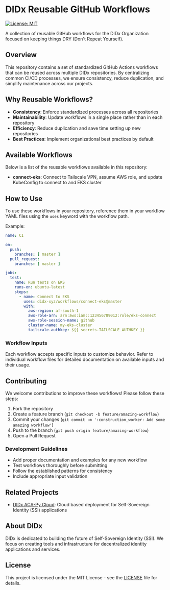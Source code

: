 # DIDx Reusable GitHub Workflows

[![License: MIT](https://img.shields.io/badge/License-MIT-yellow.svg)](https://opensource.org/licenses/MIT)

A collection of reusable GitHub workflows for the DIDx Organization focused on keeping things DRY (Don't Repeat Yourself).

## Overview

This repository contains a set of standardized GitHub Actions workflows that can be reused across multiple DIDx
repositories. By centralizing common CI/CD processes, we ensure consistency, reduce duplication, and simplify maintenance
across our projects.

## Why Reusable Workflows?

- **Consistency**: Enforce standardized processes across all repositories
- **Maintainability**: Update workflows in a single place rather than in each repository
- **Efficiency**: Reduce duplication and save time setting up new repositories
- **Best Practices**: Implement organizational best practices by default

## Available Workflows

Below is a list of the reusable workflows available in this repository:

- **connect-eks**: Connect to Tailscale VPN, assume AWS role, and update KubeConfig to connect to and EKS cluster

## How to Use

To use these workflows in your repository, reference them in your workflow YAML files using the `uses` keyword with the
workflow path.

Example:

```yaml
name: CI

on:
  push:
    branches: [ master ]
  pull_request:
    branches: [ master ]

jobs:
  test:
    name: Run tests on EKS
    runs-on: ubuntu-latest
    steps:
      - name: Connect to EKS
        uses: didx-xyz/workflows/connect-eks@master
        with:
          aws-region: af-south-1
          aws-role-arn: arn:aws:iam::123456789012:role/eks-connect
          aws-role-session-name: github
          cluster-name: my-eks-cluster
          tailscale-authkey: ${{ secrets.TAILSCALE_AUTHKEY }}
```

### Workflow Inputs

Each workflow accepts specific inputs to customize behavior. Refer to individual workflow files for detailed
documentation on available inputs and their usage.

## Contributing

We welcome contributions to improve these workflows! Please follow these steps:

1. Fork the repository
2. Create a feature branch (`git checkout -b feature/amazing-workflow`)
3. Commit your changes (`git commit -m ':construction_worker: Add some amazing workflow'`)
4. Push to the branch (`git push origin feature/amazing-workflow`)
5. Open a Pull Request

### Development Guidelines

- Add proper documentation and examples for any new workflow
- Test workflows thoroughly before submitting
- Follow the established patterns for consistency
- Include appropriate input validation

## Related Projects

- [DIDx ACA-Py Cloud](https://github.com/didx-xyz/acapy-cloud): Cloud based deployment for Self-Sovereign Identity (SSI) applications

## About DIDx

DIDx is dedicated to building the future of Self-Sovereign Identity (SSI). We focus on creating tools and infrastructure
for decentralized identity applications and services.

## License

This project is licensed under the MIT License - see the [LICENSE](./LICENSE) file for details.
